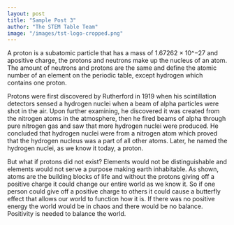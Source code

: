 ```yaml
---
layout: post
title: "Sample Post 3"
author: "The STEM Table Team"
image: "/images/tst-logo-cropped.png"
---
```


A proton is a subatomic particle that has a mass of 1.67262 × 10^−27 and apositive charge, the protons and neutrons make up the nucleus of an atom. The amount of neutrons and protons are the same and define the atomic number of an element on the periodic table, except hydrogen which contains one proton.

Protons were first discovered by Rutherford in 1919 when his scintillation detectors sensed a hydrogen nuclei when a beam of alpha particles were shot in the air. Upon further examining, he
discovered it was created from the nitrogen atoms in the atmosphere, then he fired beams of alpha through pure nitrogen gas and saw that more hydrogen nuclei were produced. He concluded that hydrogen nuclei were from a nitrogen atom which proved that the hydrogen nucleus was a part of all other atoms. Later, he named the hydrogen nuclei, as we know it today, a proton.

But what if protons did not exist? Elements would not be distinguishable and elements would not serve a purpose making earth inhabitable. As shown, atoms are the building blocks of life and without the protons giving off a positive charge it could change our entire world as we know it. So if one person could give off a positive charge to others it could cause a butterfly effect that allows our world to function how it is. If there was no positive energy the world would be in chaos and there would be no balance. Positivity is needed to balance the world.

